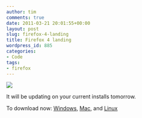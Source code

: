 ```yaml
---
author: tim
comments: true
date: 2011-03-21 20:01:55+00:00
layout: post
slug: firefox-4-landing
title: Firefox 4 landing
wordpress_id: 885
categories:
- Code
tags:
- firefox
---
```


![](http://content.screencast.com/users/broderboy/folders/Jing/media/f18ea796-51be-45a3-b4f7-58a8b1104c99/2011-03-21_1559.png)

It will be updating on your current installs tomorrow.

To download now: [Windows](http://fileforum.betanews.com/detail/Mozilla-Firefox-v4-for-Windows/1032985422/16), [Mac](http://fileforum.betanews.com/detail/Mozilla-Firefox-v4-for-Mac-OS-X/1032985422/17), and [Linux](http://fileforum.betanews.com/detail/Mozilla-Firefox-v4-for-Linux/1032985422/18)
